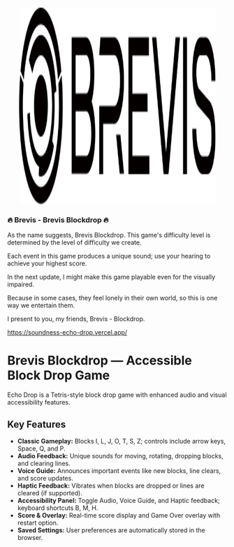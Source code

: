 <p align="center">
  <img src="logo.png" width="450" height="450"/>
</p>

### 🔥 Brevis - Brevis Blockdrop 🔥 
As the name suggests, Brevis Blockdrop.
This game's difficulty level is determined by the level of difficulty we create.

Each event in this game produces a unique sound; use your hearing to achieve your highest score.

In the next update, I might make this game playable even for the visually impaired.

Because in some cases, they feel lonely in their own world, so this is one way we entertain them.

I present to you, my friends, Brevis - Blockdrop.

https://soundness-echo-drop.vercel.app/


# Brevis Blockdrop — Accessible Block Drop Game

Echo Drop is a Tetris-style block drop game with enhanced audio and visual accessibility features.

## Key Features

- **Classic Gameplay:** Blocks I, L, J, O, T, S, Z; controls include arrow keys, Space, Q, and P.
- **Audio Feedback:** Unique sounds for moving, rotating, dropping blocks, and clearing lines.
- **Voice Guide:** Announces important events like new blocks, line clears, and score updates.
- **Haptic Feedback:** Vibrates when blocks are dropped or lines are cleared (if supported).
- **Accessibility Panel:** Toggle Audio, Voice Guide, and Haptic feedback; keyboard shortcuts B, M, H.
- **Score & Overlay:** Real-time score display and Game Over overlay with restart option.
- **Saved Settings:** User preferences are automatically stored in the browser.
